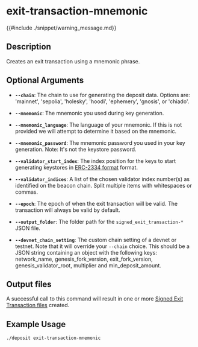 # exit-transaction-mnemonic

{{#include ./snippet/warning_message.md}}

## Description
Creates an exit transaction using a mnemonic phrase.

## Optional Arguments

- **`--chain`**: The chain to use for generating the deposit data. Options are: 'mainnet', 'sepolia', 'holesky', 'hoodi', 'ephemery', 'gnosis', or 'chiado'.

- **`--mnemonic`**: The mnemonic you used during key generation. <span class="warning"></span>

- **`--mnemonic_language`**: The language of your mnemonic. If this is not provided we will attempt to determine it based on the mnemonic.

- **`--mnemonic_password`**: The mnemonic password you used in your key generation. Note: It's not the keystore password. <span class="warning"></span>

- **`--validator_start_index`**: The index position for the keys to start generating keystores in [ERC-2334 format](https://eips.ethereum.org/EIPS/eip-2334#eth2-specific-parameters) format.

- **`--validator_indices`**: A list of the chosen validator index number(s) as identified on the beacon chain. Split multiple items with whitespaces or commas.

- **`--epoch`**: The epoch of when the exit transaction will be valid. The transaction will always be valid by default.

- **`--output_folder`**: The folder path for the `signed_exit_transaction-*` JSON file.

- **`--devnet_chain_setting`**: The custom chain setting of a devnet or testnet. Note that it will override your `--chain` choice. This should be a JSON string containing an object with the following keys: network_name, genesis_fork_version, exit_fork_version, genesis_validator_root, multiplier and min_deposit_amount.

## Output files
A successful call to this command will result in one or more [Signed Exit Transaction files](signed_exit_transaction_file.md) created.

## Example Usage

```sh
./deposit exit-transaction-mnemonic
```

